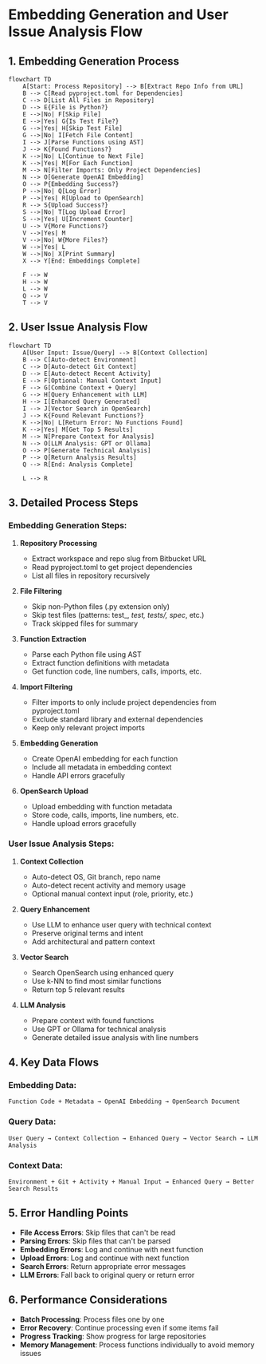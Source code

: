 # Embedding Generation and User Issue Analysis Flow

## 1. Embedding Generation Process

```mermaid
flowchart TD
    A[Start: Process Repository] --> B[Extract Repo Info from URL]
    B --> C[Read pyproject.toml for Dependencies]
    C --> D[List All Files in Repository]
    D --> E{File is Python?}
    E -->|No| F[Skip File]
    E -->|Yes| G{Is Test File?}
    G -->|Yes| H[Skip Test File]
    G -->|No| I[Fetch File Content]
    I --> J[Parse Functions using AST]
    J --> K{Found Functions?}
    K -->|No| L[Continue to Next File]
    K -->|Yes| M[For Each Function]
    M --> N[Filter Imports: Only Project Dependencies]
    N --> O[Generate OpenAI Embedding]
    O --> P{Embedding Success?}
    P -->|No| Q[Log Error]
    P -->|Yes| R[Upload to OpenSearch]
    R --> S{Upload Success?}
    S -->|No| T[Log Upload Error]
    S -->|Yes| U[Increment Counter]
    U --> V{More Functions?}
    V -->|Yes| M
    V -->|No| W{More Files?}
    W -->|Yes| L
    W -->|No| X[Print Summary]
    X --> Y[End: Embeddings Complete]
    
    F --> W
    H --> W
    L --> W
    Q --> V
    T --> V
```

## 2. User Issue Analysis Flow

```mermaid
flowchart TD
    A[User Input: Issue/Query] --> B[Context Collection]
    B --> C[Auto-detect Environment]
    C --> D[Auto-detect Git Context]
    D --> E[Auto-detect Recent Activity]
    E --> F[Optional: Manual Context Input]
    F --> G[Combine Context + Query]
    G --> H[Query Enhancement with LLM]
    H --> I[Enhanced Query Generated]
    I --> J[Vector Search in OpenSearch]
    J --> K{Found Relevant Functions?}
    K -->|No| L[Return Error: No Functions Found]
    K -->|Yes| M[Get Top 5 Results]
    M --> N[Prepare Context for Analysis]
    N --> O[LLM Analysis: GPT or Ollama]
    O --> P[Generate Technical Analysis]
    P --> Q[Return Analysis Results]
    Q --> R[End: Analysis Complete]
    
    L --> R
```

## 3. Detailed Process Steps

### Embedding Generation Steps:
1. **Repository Processing**
   - Extract workspace and repo slug from Bitbucket URL
   - Read pyproject.toml to get project dependencies
   - List all files in repository recursively

2. **File Filtering**
   - Skip non-Python files (.py extension only)
   - Skip test files (patterns: test_, _test, tests/, spec_, etc.)
   - Track skipped files for summary

3. **Function Extraction**
   - Parse each Python file using AST
   - Extract function definitions with metadata
   - Get function code, line numbers, calls, imports, etc.

4. **Import Filtering**
   - Filter imports to only include project dependencies from pyproject.toml
   - Exclude standard library and external dependencies
   - Keep only relevant project imports

5. **Embedding Generation**
   - Create OpenAI embedding for each function
   - Include all metadata in embedding context
   - Handle API errors gracefully

6. **OpenSearch Upload**
   - Upload embedding with function metadata
   - Store code, calls, imports, line numbers, etc.
   - Handle upload errors gracefully

### User Issue Analysis Steps:
1. **Context Collection**
   - Auto-detect OS, Git branch, repo name
   - Auto-detect recent activity and memory usage
   - Optional manual context input (role, priority, etc.)

2. **Query Enhancement**
   - Use LLM to enhance user query with technical context
   - Preserve original terms and intent
   - Add architectural and pattern context

3. **Vector Search**
   - Search OpenSearch using enhanced query
   - Use k-NN to find most similar functions
   - Return top 5 relevant results

4. **LLM Analysis**
   - Prepare context with found functions
   - Use GPT or Ollama for technical analysis
   - Generate detailed issue analysis with line numbers

## 4. Key Data Flows

### Embedding Data:
```
Function Code + Metadata → OpenAI Embedding → OpenSearch Document
```

### Query Data:
```
User Query → Context Collection → Enhanced Query → Vector Search → LLM Analysis
```

### Context Data:
```
Environment + Git + Activity + Manual Input → Enhanced Query → Better Search Results
```

## 5. Error Handling Points

- **File Access Errors**: Skip files that can't be read
- **Parsing Errors**: Skip files that can't be parsed
- **Embedding Errors**: Log and continue with next function
- **Upload Errors**: Log and continue with next function
- **Search Errors**: Return appropriate error messages
- **LLM Errors**: Fall back to original query or return error

## 6. Performance Considerations

- **Batch Processing**: Process files one by one
- **Error Recovery**: Continue processing even if some items fail
- **Progress Tracking**: Show progress for large repositories
- **Memory Management**: Process functions individually to avoid memory issues 